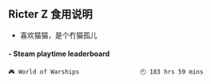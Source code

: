## Ricter Z 食用说明
- 喜欢猫猫，是个冇猫孤儿

<!-- steam-box start -->
#### - Steam playtime leaderboard
```text
🎮 World of Warships                 🕘 183 hrs 59 mins
```
<!-- Powered by https://github.com/YouEclipse/steam-box . -->
<!-- steam-box end -->
